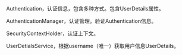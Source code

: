 Authentication，认证信息，包含多种方式。包含UserDetails属性。

AuthenticationManager，认证管理。验证Authentication信息。

SecurityContextHolder，认证上下文。

UserDetialsService，根据username（唯一）获取用户信息UserDetails。